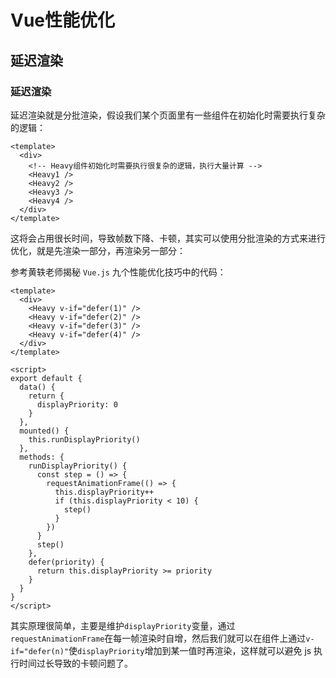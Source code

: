 # Vue性能优化

## 延迟渲染

### 延迟渲染

延迟渲染就是分批渲染，假设我们某个页面里有一些组件在初始化时需要执行复杂的逻辑：

```vue
<template>
  <div>
    <!-- Heavy组件初始化时需要执行很复杂的逻辑，执行大量计算 -->
    <Heavy1 />
    <Heavy2 />
    <Heavy3 />
    <Heavy4 />
  </div>
</template>
```

这将会占用很长时间，导致帧数下降、卡顿，其实可以使用分批渲染的方式来进行优化，就是先渲染一部分，再渲染另一部分：

参考黄轶老师揭秘 `Vue.js` 九个性能优化技巧中的代码：

```vue
<template>
  <div>
    <Heavy v-if="defer(1)" />
    <Heavy v-if="defer(2)" />
    <Heavy v-if="defer(3)" />
    <Heavy v-if="defer(4)" />
  </div>
</template>

<script>
export default {
  data() {
    return {
      displayPriority: 0
    }
  },
  mounted() {
    this.runDisplayPriority()
  },
  methods: {
    runDisplayPriority() {
      const step = () => {
        requestAnimationFrame(() => {
          this.displayPriority++
          if (this.displayPriority < 10) {
            step()
          }
        })
      }
      step()
    },
    defer(priority) {
      return this.displayPriority >= priority
    }
  }
}
</script>
```

其实原理很简单，主要是维护`displayPriority`变量，通过`requestAnimationFrame`在每一帧渲染时自增，然后我们就可以在组件上通过`v-if="defer(n)"`使`displayPriority`增加到某一值时再渲染，这样就可以避免 js 执行时间过长导致的卡顿问题了。